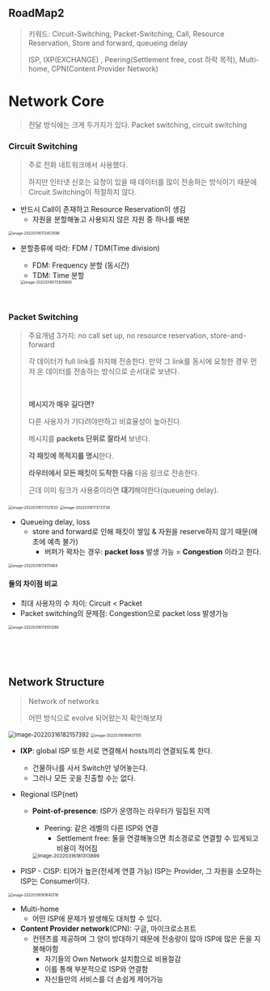 ## RoadMap2         

> 키워드: Circuit-Switching, Packet-Switching, Call, Resource Reservation, Store and forward, queueing delay 
>
> ISP, IXP(EXCHANGE) , Peering(Settlement free, cost 하락 목적), Multi-home, CPN(Content Provider Network)

# Network Core

> 전달 방식에는 크게 두가지가 있다. Packet switching, circuit switching

### Circuit Switching

> 주로 전화 네트워크에서 사용했다.
>
> 하지만 인터넷 신호는 요청이 있을 때 데이터를 많이 전송하는 방식이기 때문에 Circuit Switching이 적절하지 않다.

* 반드시 Call이 존재하고 Resource Reservation이 생김
  * 자원을 분할해놓고 사용되지 않은 자원 중 하나를 배분

<img src="ntw_roadmap2.assets/image-20220316172453586.png" alt="image-20220316172453586" style="zoom:50%;" />

* 분할종류에 따라: FDM / TDM(Time division)

  * FDM: Frequency 분할 (동시간)
  * TDM: Time 분할

  <img src="ntw_roadmap2.assets/image-20220316172835608.png" alt="image-20220316172835608" style="zoom:50%;" />

​         

### Packet Switching

> 주요개념 3가지: no call set up, no resource reservation, store-and-forward
>
> 각 데이터가 full link를 차지해 전송한다. 만약 그 link를 동시에 요청한 경우 먼저 온 데이터를 전송하는 방식으로 순서대로 보낸다.
>
> ​       
>
> **메시지가 매우 길다면?**
>
> 다른 사용자가 기다려야만하고 비효율성이 높아진다.
>
> 메시지를 **packets 단위로 잘라서** 보낸다.
>
> **각 패킷에 목적지를 명시**한다. 
>
> **라우터에서 모든 패킷이 도착한 다음** 다음 링크로 전송한다.
>
> 근데 이미 링크가 사용중이라면 **대기**해야한다(queueing delay).

<img src="ntw_roadmap2.assets/image-20220316173121520.png" alt="image-20220316173121520" style="zoom:50%;" />

<img src="ntw_roadmap2.assets/image-20220316173731726.png" alt="image-20220316173731726" style="zoom:50%;" />

* Queueing delay, loss
  * store and forward로 인해 패킷이 쌓임 & 자원을 reserve하지 않기 때문(애초에 예측 불가)
    * 버퍼가 꽉차는 경우: **packet loss** 발생 가능 = **Congestion** 이라고 한다.

<img src="ntw_roadmap2.assets/image-20220316174111464.png" alt="image-20220316174111464" style="zoom:50%;" />

#### 둘의 차이점 비교

* 최대 사용자의 수 차이: Circuit < Packet
* Packet switching의 문제점: Congestion으로 packet loss 발생가능

<img src="ntw_roadmap2.assets/image-20220316174551286.png" alt="image-20220316174551286" style="zoom: 50%;" />

​                

​                

## Network Structure

> Network of networks
>
> 어떤 방식으로 evolve 되어왔는지 확인해보자

<img src="ntw_roadmap2.assets/image-20220316182157392.png" alt="image-20220316182157392" style="zoom:80%;" />

<img src="ntw_roadmap2.assets/image-20220316180637155.png" alt="image-20220316180637155" style="zoom:50%;" />

* **IXP**: global ISP 또한 서로 연결해서 hosts끼리 연결되도록 한다.

  * 건물하나를 사서 Switch만 넣어놓는다.
  * 그러나 모든 곳을 진출할 수는 없다.

* Regional ISP(net)

  * **Point-of-presence**: ISP가 운영하는 라우터가 밀집된 지역

    * Peering: 같은 레벨의 다른 ISP와 연결
      * Settlement free: 둘을 연결해놓으면 최소경로로 연결할 수 있게되고 비용이 적어짐

    <img src="ntw_roadmap2.assets/image-20220316181313899.png" alt="image-20220316181313899" style="zoom:67%;" />

* PISP - CISP: 티어가 높은(전세계 연결 가능) ISP는 Provider, 그 자원을 소모하는 ISP는 Consumer이다.

<img src="ntw_roadmap2.assets/image-20220316181640718.png" alt="image-20220316181640718" style="zoom:50%;" />

* Multi-home
  * 어떤 ISP에 문제가 발생해도 대처할 수 있다.
* **Content Provider network**(CPN): 구글, 마이크로소프트
  * 컨텐츠를 제공하며 그 양이 방대하기 때문에 전송량이 많아 ISP에 많은 돈을 지불해야함
    * 자기들의 Own Network 설치함으로 비용절감
    * 이를 통해 부분적으로 ISP와 연결함
    * 자신들만의 서비스를 더 손쉽게 제어가능 